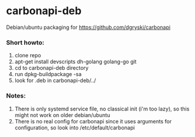 # carbonapi-deb
Debian/ubuntu packaging for https://github.com/dgryski/carbonapi

### Short howto:
1. clone repo
2. apt-get install devscripts dh-golang golang-go git
3. cd to carbonapi-deb directory
4. run dpkg-buildpackage -sa
5. look for .deb in carbonapi-deb/../

### Notes:
1. There is only systemd service file, no classical init (i'm too lazy), so this might not work on older debian/ubuntu
2. There is no real config for carbonapi since it uses arguments for configuration, so look into /etc/default/carbonapi 
